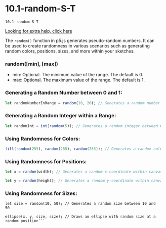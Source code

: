 # 10.1-random-S-T
```
10.1-random-S-T
```
[Looking for extra help, click here](https://thecodingtrain.com/tracks/code-programming-with-p5-js/code/2-variables/4-random)

The `random()` function in p5.js generates pseudo-random numbers. It can be used to create randomness in various scenarios such as generating random colors, positions, sizes, and more within your sketches.


### random([min], [max])
- min: Optional. The minimum value of the range. The default is 0.
- max: Optional. The maximum value of the range. The default is 1.

### Generating a Random Number between 0 and 1:
```javaScript
let randomNumberInRange = random(10, 20); // Generates a random number between 10 and 20
```

### Generating a Random Integer within a Range:
```javaScript
let randomInt = int(random(5)); // Generates a random integer between 0 and 4
```

### Using Randomness for Colors:
```javaScript
fill(random(255), random(255), random(255)); // Generates a random color
```

### Using Randomness for Positions:
```javaScript
let x = random(width); // Generates a random x-coordinate within canvas width

let y = random(height); // Generates a random y-coordinate within canvas height
```

### Using Randomness for Sizes:
```
let size = random(10, 50); // Generates a random size between 10 and 50

ellipse(x, y, size, size); // Draws an ellipse with random size at a random position```

